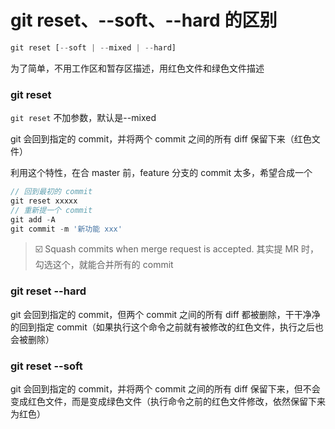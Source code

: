 # git reset、--soft、--hard 的区别
```js
git reset [--soft | --mixed | --hard] 
```
为了简单，不用工作区和暂存区描述，用红色文件和绿色文件描述

### git reset 
`git reset` 不加参数，默认是--mixed 

git 会回到指定的 commit，并将两个 commit 之间的所有 diff 保留下来（红色文件）

利用这个特性，在合 master 前，feature 分支的 commit 太多，希望合成一个
```js
// 回到最初的 commit
git reset xxxxx
// 重新提一个 commit
git add -A
git commit -m '新功能 xxx'
```
> ☑️ Squash commits when merge request is accepted.
> 其实提 MR 时，勾选这个，就能合并所有的 commit

### git reset --hard
git 会回到指定的 commit，但两个 commit 之间的所有 diff 都被删除，干干净净的回到指定 commit（如果执行这个命令之前就有被修改的红色文件，执行之后也会被删除）

### git reset --soft
git 会回到指定的 commit，并将两个 commit 之间的所有 diff 保留下来，但不会变成红色文件，而是变成绿色文件（执行命令之前的红色文件修改，依然保留下来为红色）